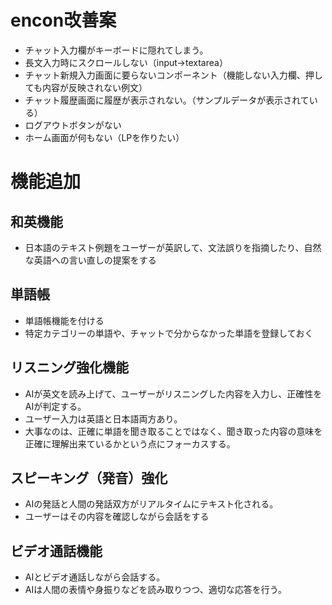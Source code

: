 # encon改善案
- チャット入力欄がキーボードに隠れてしまう。
- 長文入力時にスクロールしない（input→textarea）
- チャット新規入力画面に要らないコンポーネント（機能しない入力欄、押しても内容が反映されない例文）
- チャット履歴画面に履歴が表示されない。（サンプルデータが表示されている）
- ログアウトボタンがない
- ホーム画面が何もない（LPを作りたい）

# 機能追加
## 和英機能
- 日本語のテキスト例題をユーザーが英訳して、文法誤りを指摘したり、自然な英語への言い直しの提案をする

## 単語帳
- 単語帳機能を付ける
- 特定カテゴリーの単語や、チャットで分からなかった単語を登録しておく

## リスニング強化機能
- AIが英文を読み上げて、ユーザーがリスニングした内容を入力し、正確性をAIが判定する。
- ユーザー入力は英語と日本語両方あり。
- 大事なのは、正確に単語を聞き取ることではなく、聞き取った内容の意味を正確に理解出来ているかという点にフォーカスする。

## スピーキング（発音）強化
- AIの発話と人間の発話双方がリアルタイムにテキスト化される。
- ユーザーはその内容を確認しながら会話をする

## ビデオ通話機能
- AIとビデオ通話しながら会話する。
- AIは人間の表情や身振りなどを読み取りつつ、適切な応答を行う。